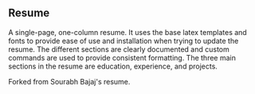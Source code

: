 ## Resume

A single-page, one-column resume. It uses the base latex templates and fonts to provide ease of use and installation when trying to update the resume. The different sections are clearly documented and custom commands are used to provide consistent formatting. The three main sections in the resume are education, experience, and projects.

Forked from Sourabh Bajaj's resume.
